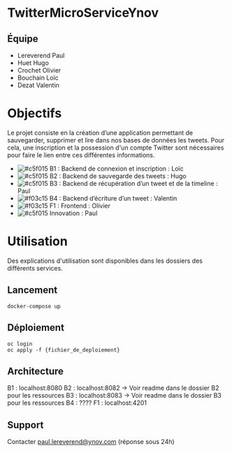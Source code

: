 # TwitterMicroServiceYnov

## Équipe

- Lereverend Paul
- Huet Hugo
- Crochet Olivier
- Bouchain Loïc
- Dezat Valentin


# Objectifs

Le projet consiste en la création d’une application permettant de sauvegarder, supprimer et lire dans nos bases de données les tweets. Pour cela, une inscription et la possession d'un compte Twitter sont nécessaires pour faire le lien entre ces différentes informations.

- ![#c5f015](https://placehold.it/15/c5f015/000000?text=+) B1 : Backend de connexion et inscription : Loïc
- ![#c5f015](https://placehold.it/15/c5f015/000000?text=+) B2 : Backend de sauvegarde des tweets : Hugo 
- ![#c5f015](https://placehold.it/15/c5f015/000000?text=+) B3 : Backend de récupération d’un tweet et de la timeline : Paul
- ![#f03c15](https://placehold.it/15/f03c15/000000?text=+) B4 : Backend d’écriture d’un tweet : Valentin
- ![#f03c15](https://placehold.it/15/f03c15/000000?text=+) F1 : Frontend : Olivier
- ![#c5f015](https://placehold.it/15/c5f015/000000?text=+) Innovation : Paul

# Utilisation

Des explications d'utilisation sont disponibles dans les dossiers des différents services. 

## Lancement

```
docker-compose up
```

## Déploiement 

```
oc login
oc apply -f {fichier_de_deploiement}
```

## Architecture 

B1 : localhost:8080
B2 : localhost:8082 -> Voir readme dans le dossier B2 pour les ressources
B3 : localhost:8083 -> Voir readme dans le dossier B3 pour les ressources
B4 : ????
F1 : localhost:4201

## Support 

Contacter paul.lereverend@ynov.com (réponse sous 24h)
